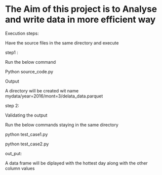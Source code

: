 # The Aim of this project is to Analyse and write data in more efficient way





Execution steps:

Have the source files in the same directory and execute

step1 :

Run the below command 

Python source_code.py

Output 

A directory will be created wit name mydata/year=2016/mont=3/delata_data.parquet


step 2:

Validating the output

Run the below commands staying in the same directory

python test_case1.py

python test_case2.py


out_put:

A data frame will be diplayed with the hottest day along with the other column values
